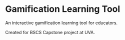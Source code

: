 # Gamification Learning Tool

An interactive gamification learning tool for educators.

Created for BSCS Capstone project at UVA.
